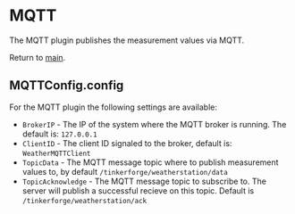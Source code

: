 # MQTT

The MQTT plugin publishes the measurement values via MQTT.

Return to [main](./../Readme.md).

## MQTTConfig.config

For the MQTT plugin the following settings are available:

* `BrokerIP` - The IP of the system where the MQTT broker is running. The default is: `127.0.0.1`
* `ClientID` - The client ID signaled to the broker, default is: `WeatherMQTTClient`
* `TopicData` - The MQTT message topic where to publish measurement values to, by default `/tinkerforge/weatherstation/data`
* `TopicAcknowledge` - The MQTT message topic to subscribe to. The server will publish a successful recieve on this topic. Default is `/tinkerforge/weatherstation/ack`